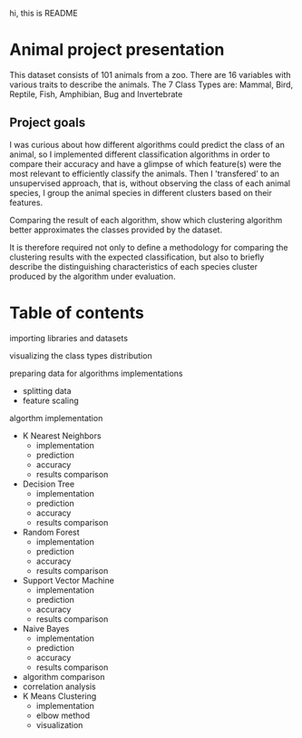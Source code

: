 hi, this is README
# Animal project presentation
This dataset consists of 101 animals from a zoo.
There are 16 variables with various traits to describe the animals.
The 7 Class Types are: Mammal, Bird, Reptile, Fish, Amphibian, Bug and Invertebrate
## Project goals

I was curious about how different algorithms could predict the class of an animal, so I implemented different classification algorithms in order to compare their accuracy and have a glimpse of which feature(s) were the most relevant to efficiently classify the animals.
Then I 'transfered' to an  unsupervised approach, that is, without observing the class of each animal species, I group the animal species in different clusters based on their features.

Comparing the result of each algorithm, show which clustering algorithm better approximates the classes provided by the dataset.

It is therefore required not only to define a methodology for comparing the clustering results with the expected classification, but also to briefly describe the distinguishing characteristics of each species cluster produced by the algorithm under evaluation.

# Table of contents
importing libraries and datasets

visualizing the class types distribution

preparing data for algorithms implementations
  - splitting data
  - feature scaling

algorthm implementation
 - K Nearest Neighbors
   - implementation 
   - prediction
   - accuracy
   - results comparison
 - Decision Tree
   - implementation 
   - prediction
   - accuracy
   - results comparison
 - Random Forest
   - implementation
   - prediction
   - accuracy
   - results comparison
 - Support Vector Machine
   - implementation
   - prediction
   - accuracy
   - results comparison
 - Naive Bayes
   - implementation
   - prediction
   - accuracy
   - results comparison 
 - algorithm comparison
 - correlation analysis
 - K Means Clustering
   - implementation
   - elbow method
   - visualization